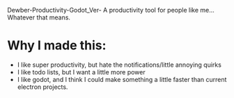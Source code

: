 Dewber-Productivity-Godot_Ver-
A productivity tool for people like me... Whatever that means. 

# Why I made this:

- I like super productivity, but hate the notifications/little annoying quirks
- I like todo lists, but I want a little more power
- I like godot, and I think I could make something a little faster than current electron projects.
